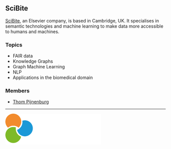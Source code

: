 ## SciBite

[SciBite](https://scibite.com), an Elsevier company, is based in Cambridge, UK. It specialises in semantic technologies and machine learning to make data more accessible to humans and machines. 

### Topics
- FAIR data
- Knowledge Graphs
- Graph Machine Learning
- NLP
- Applications in the biomedical domain

### Members
- [Thom Pijnenburg](https://thompijnenburg.github.io)

---

<a href="https://scibite.com/"><img src="scibite-elsevier-logo.png" width="300" alt="SciBite"></img></a>
